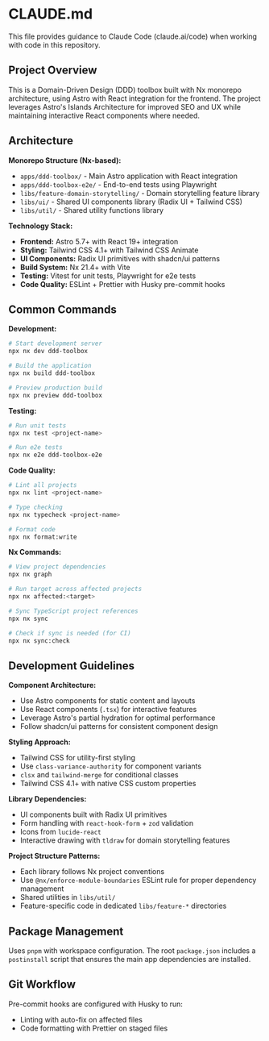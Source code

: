 # CLAUDE.md

This file provides guidance to Claude Code (claude.ai/code) when working with code in this repository.

## Project Overview

This is a Domain-Driven Design (DDD) toolbox built with Nx monorepo architecture, using Astro with React integration for the frontend. The project leverages Astro's Islands Architecture for improved SEO and UX while maintaining interactive React components where needed.

## Architecture

**Monorepo Structure (Nx-based):**

- `apps/ddd-toolbox/` - Main Astro application with React integration
- `apps/ddd-toolbox-e2e/` - End-to-end tests using Playwright
- `libs/feature-domain-storytelling/` - Domain storytelling feature library
- `libs/ui/` - Shared UI components library (Radix UI + Tailwind CSS)
- `libs/util/` - Shared utility functions library

**Technology Stack:**

- **Frontend:** Astro 5.7+ with React 19+ integration
- **Styling:** Tailwind CSS 4.1+ with Tailwind CSS Animate
- **UI Components:** Radix UI primitives with shadcn/ui patterns
- **Build System:** Nx 21.4+ with Vite
- **Testing:** Vitest for unit tests, Playwright for e2e tests
- **Code Quality:** ESLint + Prettier with Husky pre-commit hooks

## Common Commands

**Development:**

```bash
# Start development server
npx nx dev ddd-toolbox

# Build the application
npx nx build ddd-toolbox

# Preview production build
npx nx preview ddd-toolbox
```

**Testing:**

```bash
# Run unit tests
npx nx test <project-name>

# Run e2e tests
npx nx e2e ddd-toolbox-e2e
```

**Code Quality:**

```bash
# Lint all projects
npx nx lint <project-name>

# Type checking
npx nx typecheck <project-name>

# Format code
npx nx format:write
```

**Nx Commands:**

```bash
# View project dependencies
npx nx graph

# Run target across affected projects
npx nx affected:<target>

# Sync TypeScript project references
npx nx sync

# Check if sync is needed (for CI)
npx nx sync:check
```

## Development Guidelines

**Component Architecture:**

- Use Astro components for static content and layouts
- Use React components (`.tsx`) for interactive features
- Leverage Astro's partial hydration for optimal performance
- Follow shadcn/ui patterns for consistent component design

**Styling Approach:**

- Tailwind CSS for utility-first styling
- Use `class-variance-authority` for component variants
- `clsx` and `tailwind-merge` for conditional classes
- Tailwind CSS 4.1+ with native CSS custom properties

**Library Dependencies:**

- UI components built with Radix UI primitives
- Form handling with `react-hook-form` + `zod` validation
- Icons from `lucide-react`
- Interactive drawing with `tldraw` for domain storytelling features

**Project Structure Patterns:**

- Each library follows Nx project conventions
- Use `@nx/enforce-module-boundaries` ESLint rule for proper dependency management
- Shared utilities in `libs/util/`
- Feature-specific code in dedicated `libs/feature-*` directories

## Package Management

Uses `pnpm` with workspace configuration. The root `package.json` includes a `postinstall` script that ensures the main app dependencies are installed.

## Git Workflow

Pre-commit hooks are configured with Husky to run:

- Linting with auto-fix on affected files
- Code formatting with Prettier on staged files
